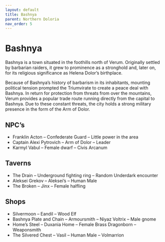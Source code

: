 ```yaml
---
layout: default
title: Bashnya
parent: Northern Doloria
nav_order: 5
---
```


# Bashnya

Bashnya is a town situated in the foothills north of Verum. Originally settled by barbarian raiders, it grew to prominence as a stronghold and, later on, for its religious significance as Helena Dolor’s birthplace.

Because of Bashnya’s history of barbarism in its inhabitants, mounting political tension prompted the Triumvirate to create a peace deal with Bashnya. In return for protection from threats from over the mountains, Verum provides a popular trade route running directly from the capital to Bashnya. Due to these constant threats, the city holds a strong military presence in the form of the Arm of Dolor.

## NPC’s

* Franklin Acton – Confederate Guard – Little power in the area
* Captain Alexi Pytrovich – Arm of Dolor – Leader
* Karmyl Vabul – Female dwarf – Civis Arcanum

## Taverns

* The Drain – Underground fighting ring – Random Underdark encounter
* Aleksei Grekov – Aleksei’s – Human Male
* The Broken – Jinx – Female halfling

## Shops

* Silvermoon – Eandil – Wood Elf
* Bashnya Plate and Chain – Armoursmith – Niyaz Voltrix – Male gnome
* Home’s Steel – Duxania Home – Female Brass Dragonborn – Weaponsmith
* The Silvered Chest – Vasil – Human Male – Volmarrion